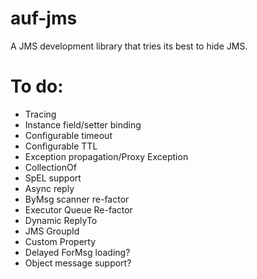 # auf-jms
A JMS development library that tries its best to hide JMS.

# To do:
* Tracing
* Instance field/setter binding
* Configurable timeout
* Configurable TTL
* Exception propagation/Proxy Exception
* CollectionOf
* SpEL support
* Async reply
* ByMsg scanner re-factor
* Executor Queue Re-factor
* Dynamic ReplyTo
* JMS GroupId
* Custom Property
* Delayed ForMsg loading?
* Object message support?
